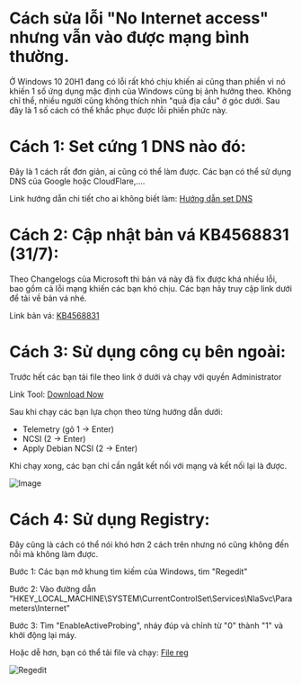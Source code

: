# Cách sửa lỗi "No Internet access" nhưng vẫn vào được mạng bình thường.

Ở Windows 10 20H1 đang có lỗi rất khó chịu khiến ai cũng than phiền vì nó khiến 1 số ứng dụng mặc định của Windows cũng bị ảnh hưởng theo. Không chỉ thể, nhiều người cũng không thích nhìn "quả địa cầu" ở góc dưới. Sau đây là 1 số cách có thể khắc phục được lỗi phiền phức này.

# Cách 1: Set cứng 1 DNS nào đó:
Đây là 1 cách rất đơn giản, ai cũng có thể làm được. Các bạn có thể sử dụng DNS của Google hoặc CloudFlare,.... 

Link hướng dẫn chi tiết cho ai không biết làm: [Hướng dẫn set DNS](https://www.thegioididong.com/hoi-dap/huong-dan-doi-doi-dns-tren-may-tinh-1052424)

# Cách 2: Cập nhật bản vá KB4568831 (31/7):

Theo Changelogs của Microsoft thì bản vá này đã fix được khá nhiều lỗi, bao gồm cả lỗi mạng khiến các bạn khó chịu. Các bạn hãy truy cập link dưới để tải về bản vá nhé.

Link bản vá: [KB4568831](https://www.catalog.update.microsoft.com/Search.aspx?q=KB4568831)

# Cách 3: Sử dụng công cụ bên ngoài:

Trước hết các bạn tải file theo link ở dưới và chạy với quyền Administrator

Link Tool: [Download Now](https://github.com/crazy-max/WindowsSpyBlocker/releases/tag/4.31.1)

Sau khi chạy các bạn lựa chọn theo từng hướng dẫn dưới:
* Telemetry (gõ 1 -> Enter)
* NCSI (2 -> Enter)
* Apply Debian NCSI (2 -> Enter)

Khi chạy xong, các bạn chỉ cần ngắt kết nối với mạng và kết nối lại là được.

![Image](https://scontent.fhan2-1.fna.fbcdn.net/v/t1.0-0/p600x600/117351730_2704142953134068_3213013193545685726_o.jpg?_nc_cat=102&_nc_sid=07e735&_nc_ohc=mknwVtUkKOAAX8-Uisv&_nc_ht=scontent.fhan2-1.fna&_nc_tp=6&oh=91fb18fef5571653a3207a0600511552&oe=5F51F250)
# Cách 4: Sử dụng Registry:

Đây cũng là cách có thể nói khó hơn 2 cách trên nhưng nó cũng không đến nỗi mà không làm được.

Bước 1: Các bạn mở khung tìm kiếm của Windows, tìm "Regedit"

Bước 2: Vào đường dẫn "HKEY_LOCAL_MACHINE\SYSTEM\CurrentControlSet\Services\NlaSvc\Parameters\Internet"

Bước 3: Tìm "EnableActiveProbing", nháy đúp và chỉnh từ "0" thành "1" và khởi động lại máy.

Hoặc dễ hơn, bạn có thể tải file và chạy: [File reg](https://www.upload.ee/files/12103363/Fix_No_Internet_Access.reg.html)

![Regedit](https://i.imgur.com/GU6V8fZ.jpg)
